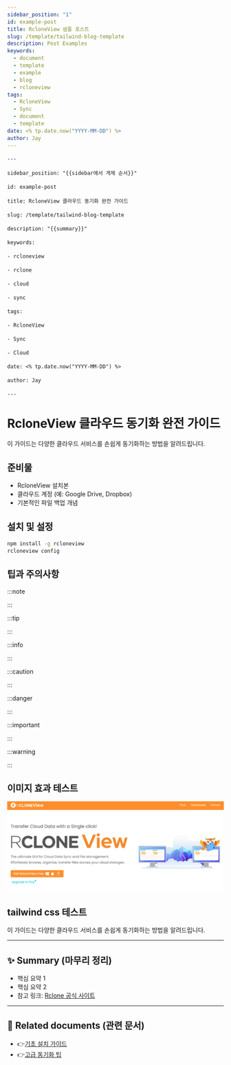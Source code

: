 ```yaml
---
sidebar_position: "1"
id: example-post
title: RcloneView 샘플 포스트
slug: /template/tailwind-blog-template
description: Post Examples
keywords:
  - document
  - template
  - example
  - blog
  - rcloneview
tags:
  - RcloneView
  - Sync
  - document
  - template
date: <% tp.date.now("YYYY-MM-DD") %>
author: Jay
---
```

```text Front Matter
---

sidebar_position: "{{sidebar에서 게제 순서}}"

id: example-post

title: RcloneView 클라우드 동기화 완전 가이드

slug: /template/tailwind-blog-template

description: "{{summary}}"

keywords:

- rcloneview

- rclone

- cloud

- sync

tags:

- RcloneView

- Sync

- Cloud

date: <% tp.date.now("YYYY-MM-DD") %>

author: Jay

---
```


# RcloneView 클라우드 동기화 완전 가이드

  이 가이드는 다양한 클라우드 서비스를 손쉽게 동기화하는 방법을 알려드립니다.


## 준비물

- RcloneView 설치본
- 클라우드 계정 (예: Google Drive, Dropbox)
- 기본적인 파일 백업 개념

## 설치 및 설정

```bash
npm install -g rcloneview
rcloneview config
```

## 팁과 주의사항


:::note

:::

:::tip

:::

:::info

:::

:::caution

:::

:::danger

:::

:::important

:::

:::warning

:::

## 이미지 효과 테스트
<img src="/support/images/Pasted%20image%2020250509180458.png" alt="small image" class="img-small img-left" />


## tailwind css 테스트

<div class="p-4 bg-blue-500 text-white text-center rounded-lg font-bold text-lg">
  이 가이드는 다양한 클라우드 서비스를 손쉽게 동기화하는 방법을 알려드립니다.
</div>

---

## ✨ Summary (마무리 정리)

- 핵심 요약 1
- 핵심 요약 2
- 참고 링크: [Rclone 공식 사이트](https://rclone.org/)

---

## 📎 Related documents (관련 문서)

- 👉[기초 설치 가이드](app://obsidian.md/tutorials/install-guide)
- 👉[고급 동기화 팁](app://obsidian.md/guides/advanced-sync)


